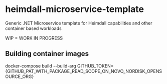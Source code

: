 # heimdall-microservice-template
Generic .NET Microservice template for Heimdall capabilities and other container based workloads

WIP = WORK IN PROGRESS

## Building container images

docker-compose build --build-arg GITHUB_TOKEN={GITHUB_PAT_WITH_PACKAGE_READ_SCOPE_ON_NOVO_NORDISK_OPENSOURCE_ORG}